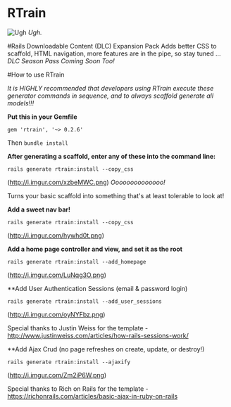 # RTrain
![Ugh](http://www.heyridge.com/wp-content/uploads/2015/03/File-2012-12-29-R-train.jpg)
_Ugh._

#Rails Downloadable Content (DLC) Expansion Pack
Adds better CSS to scaffold, HTML navigation, more features are in the pipe, so stay tuned ... _DLC Season Pass Coming Soon Too!_

#How to use RTrain

_It is HIGHLY recommended that developers using RTrain execute these generator commands in sequence, and to always scaffold generate all models!!!_

**Put this in your Gemfile**
```
gem 'rtrain', '~> 0.2.6'
```
Then `bundle install`

**After generating a scaffold, enter any of these into the command line:**

```
rails generate rtrain:install --copy_css
```
(http://i.imgur.com/xzbeMWC.png)
_Oooooooooooooo!_

Turns your basic scaffold into something that's at least tolerable to look at!

**Add a sweet nav bar!**
```
rails generate rtrain:install --copy_css
```
(http://i.imgur.com/hywhd0t.png)

**Add a home page controller and view, and set it as the root**
```
rails generate rtrain:install --add_homepage
```
(http://i.imgur.com/LuNqg3O.png)

**Add User Authentication Sessions (email & password login)

```
rails generate rtrain:install --add_user_sessions
```
(http://i.imgur.com/oyNYFbz.png)

Special thanks to Justin Weiss for the template -
http://www.justinweiss.com/articles/how-rails-sessions-work/


**Add Ajax Crud (no page refreshes on create, update, or destroy!)
```
rails generate rtrain:install --ajaxify
```
(http://i.imgur.com/Zm2iP6W.png)

Special thanks to Rich on Rails for the template -
https://richonrails.com/articles/basic-ajax-in-ruby-on-rails

